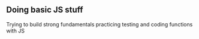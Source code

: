 ## Doing basic JS stuff

Trying to build strong fundamentals practicing testing and coding functions with JS
